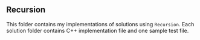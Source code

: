 ## Recursion
This folder contains my implementations of solutions using `Recursion`.
Each solution folder contains C++ implementation file and one sample test file. 